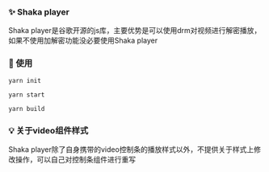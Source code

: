 ### :sparkles: Shaka player
Shaka player是谷歌开源的js库，主要优势是可以使用drm对视频进行解密播放，如果不使用加解密功能没必要使用Shaka player

### :pencil: 使用

```
yarn init

yarn start

yarn build
```

### :bulb: 关于video组件样式
Shaka player除了自身携带的video控制条的播放样式以外，不提供关于样式上修改操作，可以自己对控制条组件进行重写

